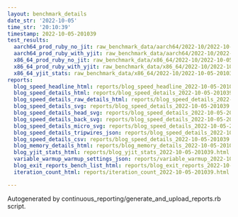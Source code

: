 ```yaml
---
layout: benchmark_details
date_str: '2022-10-05'
time_str: '20:10:39'
timestamp: 2022-10-05-201039
test_results:
  aarch64_prod_ruby_no_jit: raw_benchmark_data/aarch64/2022-10/2022-10-05-201039_basic_benchmark_aarch64_prod_ruby_no_jit.json
  aarch64_prod_ruby_with_yjit: raw_benchmark_data/aarch64/2022-10/2022-10-05-201039_basic_benchmark_aarch64_prod_ruby_with_yjit.json
  x86_64_prod_ruby_no_jit: raw_benchmark_data/x86_64/2022-10/2022-10-05-201039_basic_benchmark_x86_64_prod_ruby_no_jit.json
  x86_64_prod_ruby_with_yjit: raw_benchmark_data/x86_64/2022-10/2022-10-05-201039_basic_benchmark_x86_64_prod_ruby_with_yjit.json
  x86_64_yjit_stats: raw_benchmark_data/x86_64/2022-10/2022-10-05-201039_basic_benchmark_x86_64_yjit_stats.json
reports:
  blog_speed_headline_html: reports/blog_speed_headline_2022-10-05-201039.html
  blog_speed_details_html: reports/blog_speed_details_2022-10-05-201039.html
  blog_speed_details_raw_details_html: reports/blog_speed_details_2022-10-05-201039.raw_details.html
  blog_speed_details_svg: reports/blog_speed_details_2022-10-05-201039.svg
  blog_speed_details_head_svg: reports/blog_speed_details_2022-10-05-201039.head.svg
  blog_speed_details_back_svg: reports/blog_speed_details_2022-10-05-201039.back.svg
  blog_speed_details_micro_svg: reports/blog_speed_details_2022-10-05-201039.micro.svg
  blog_speed_details_tripwires_json: reports/blog_speed_details_2022-10-05-201039.tripwires.json
  blog_speed_details_csv: reports/blog_speed_details_2022-10-05-201039.csv
  blog_memory_details_html: reports/blog_memory_details_2022-10-05-201039.html
  blog_yjit_stats_html: reports/blog_yjit_stats_2022-10-05-201039.html
  variable_warmup_warmup_settings_json: reports/variable_warmup_2022-10-05-201039.warmup_settings.json
  blog_exit_reports_bench_list_html: reports/blog_exit_reports_2022-10-05-201039.bench_list.html
  iteration_count_html: reports/iteration_count_2022-10-05-201039.html

---
```

Autogenerated by continuous_reporting/generate_and_upload_reports.rb script.
